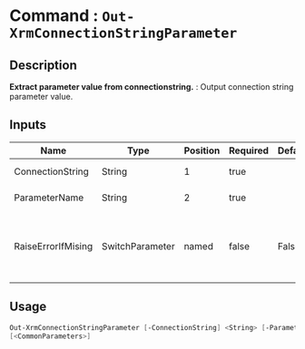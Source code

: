 ﻿# Command : `Out-XrmConnectionStringParameter` 

## Description

**Extract parameter value from connectionstring.** : Output connection string parameter value.

## Inputs

Name|Type|Position|Required|Default|Description
----|----|--------|--------|-------|-----------
ConnectionString|String|1|true||Connection string.
ParameterName|String|2|true||Parameter name.
RaiseErrorIfMising|SwitchParameter|named|false|False|If parameter is not found, throw an exception.


## Usage

```Powershell 
Out-XrmConnectionStringParameter [-ConnectionString] <String> [-ParameterName] <String> [-RaiseErrorIfMising] 
[<CommonParameters>]
``` 


